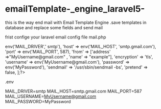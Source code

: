 # emailTemplate-_engine_laravel5-
this is the way end mail with Email Template Engine .save templates in database and replace some fields and send mail

frist confige your laravel email config file
mail.php
<?php
return [
'driver' => env('MAIL_DRIVER',' smtp'),
'host' => env('MAIL_HOST', 'smtp.gmail.com'),
'port' => env('MAIL_PORT', 587),
'from' => ['address' =>"MyUsername@gmail.com" , 'name' => "example"],
'encryption' => 'tls',
'username' => env('MyUsername@gmail.com'),
'password' => env('MyPassword'),
'sendmail' => '/usr/sbin/sendmail -bs',
'pretend' => false,
];?>

.env

MAIL_DRIVER=smtp
MAIL_HOST=smtp.gmail.com
MAIL_PORT=587
MAIL_USERNAME=MyUsername@gmail.com
MAIL_PASSWORD=MyPassword

